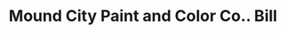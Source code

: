 ---
doi: 10.7916/D8XP8H4B
date_other: '1890'
date_other_textual: 1890-1899
form: printed ephemera
genre:
- Invoices
name:
- Mound City Paint and Color Co.
object_in_context_url: https://biggert.cul.columbia.edu/items/view/ave_biggert_01887
subject_hierarchical_geographic:
- St. Louis, Missouri, United States
subject_name:
- Mound City Paint and Color Co.
title: Mound City Paint and Color Co.. Bill
sort_title: Mound City Paint and Color Co.. Bill
call_number: ave_biggert_01887
coordinates:
- 38.62722222222222,-90.19777777777779
pid: ave_biggert_01887
identifiers: ave_biggert_01887
thumbnail: false
permalink: /biggert/ave_biggert_01887/
layout: iiif-image-page
---
